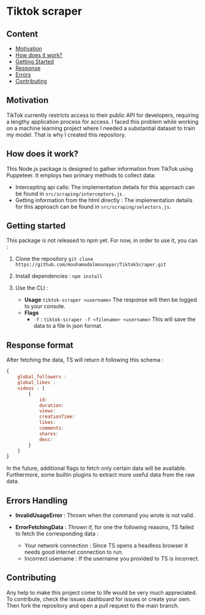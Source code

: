 # Tiktok scraper

## Content 
- [Motivation](#Motivation)
- [How does it work?](#how-does-it-work)
- [Getting Started](#getting-started)
- [Response](#response-format)
- [Errors](#errors-handling)
- [Contributing](#contributing)
## Motivation 
TikTok currently restricts access to their public API for developers, requiring a lengthy application process for access. I faced this problem while working on a machine learning project where I needed a substantial dataset to train my model. That is why I created this repository. 

## How does it work? 
This Node.js package is designed to gather information from TikTok using Puppeteer. It employs two primary methods to collect data:
- Intercepting api calls: The implementation details for this approach can be found in  `src/scraping/interceptors.js` . 
- Getting information from the html directly : The implementation details for this approach can be found in  `src/scraping/selectors.js`. 

## Getting started 
This package is not released to npm yet. For now, in order to use it, you can :
1. Clone the repository 
```git clone  https://github.com/mouhamadalmounayar/TiktokScraper.git```

2. Install dependencies : 
``` npm install ``` 

3. Use the CLI : 
    - **Usage** 
    ``` tiktok-scraper <username> ```
    The response will then be logged to your console.
    - **Flags** 
      - `-f` : ```tiktok-scraper -f <filename> <username>``` This will save the data to a file in json format.

## Response format
After fetching the data, TS will return it following this schema :

```javascript
{
    global_followers : 
    global_likes : 
    videos : [
        {
            id: 
            duration: 
            views: 
            creationTime: 
            likes: 
            comments: 
            shares: 
            desc: 
        }
    ]
}
```
In the future, additional flags to fetch only certain data will be available. Furthermore, some builtin plugins to extract more useful data from the raw data. 

## Errors Handling 

- **InvalidUsageError** : Thrown when the command you wrote is not valid.

- **ErrorFetchingData** : Thrown if, for one the following reasons, TS failed to fetch the corresponding data : 
    - Your network connection : Since TS opens a headless browser it needs good internet connection to run. 
    - Incorrect username : If the username you provided to TS is incorrect.

## Contributing 
Any help to make this project come to life would be very much appreciated. To contribute, check the issues dashboard for issues or create your own. Then fork the repository and open a pull request to the main branch. 